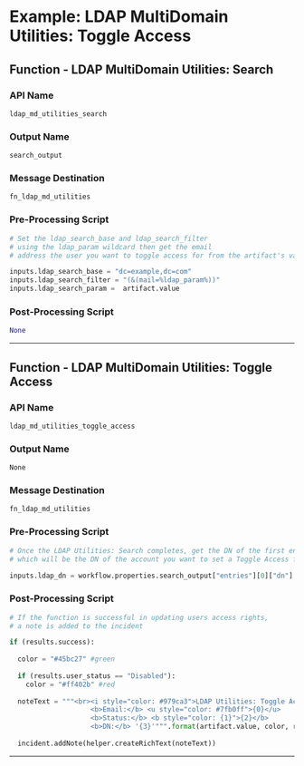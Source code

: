 <!--
    DO NOT MANUALLY EDIT THIS FILE
    THIS FILE IS AUTOMATICALLY GENERATED WITH resilient-circuits codegen
-->

# Example: LDAP MultiDomain Utilities: Toggle Access

## Function - LDAP MultiDomain Utilities: Search

### API Name
`ldap_md_utilities_search`

### Output Name
`search_output`

### Message Destination
`fn_ldap_md_utilities`

### Pre-Processing Script
```python
# Set the ldap_search_base and ldap_search_filter
# using the ldap_param wildcard then get the email
# address the user you want to toggle access for from the artifact's value

inputs.ldap_search_base = "dc=example,dc=com"
inputs.ldap_search_filter = "(&(mail=%ldap_param%))"
inputs.ldap_search_param =  artifact.value
```

### Post-Processing Script
```python
None
```

---

## Function - LDAP MultiDomain Utilities: Toggle Access

### API Name
`ldap_md_utilities_toggle_access`

### Output Name
`None`

### Message Destination
`fn_ldap_md_utilities`

### Pre-Processing Script
```python
# Once the LDAP Utilities: Search completes, get the DN of the first entry
# which will be the DN of the account you want to set a Toggle Access for

inputs.ldap_dn = workflow.properties.search_output["entries"][0]["dn"]
```

### Post-Processing Script
```python
# If the function is successful in updating users access rights,
# a note is added to the incident

if (results.success):
  
  color = "#45bc27" #green
  
  if (results.user_status == "Disabled"):
    color = "#ff402b" #red
  
  noteText = """<br><i style="color: #979ca3">LDAP Utilities: Toggle Access workflow <u>complete</u>:</i>
                    <b>Email:</b> <u style="color: #7fb0ff">{0}</u>
                    <b>Status:</b> <b style="color: {1}">{2}</b>
                    <b>DN:</b> '{3}'""".format(artifact.value, color, results.user_status, results.user_dn)
  
  incident.addNote(helper.createRichText(noteText))
```

---

